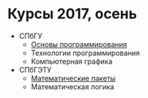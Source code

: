 # Курсы 2017, осень

* СПбГУ
  * [Основы программирования](programming-basics.md)
  * Технологии программирования
  * Компьютерная графика
* СПбГЭТУ
  * [Математические пакеты](mathematical-packages.md)
  * Математическая логика
